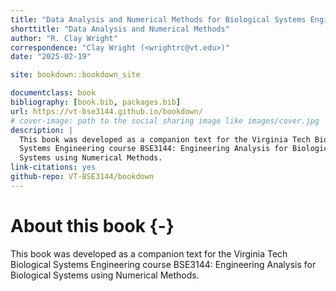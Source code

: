 ```yaml
--- 
title: "Data Analysis and Numerical Methods for Biological Systems Engineers"
shorttitle: "Data Analysis and Numerical Methods"
author: "R. Clay Wright"
correspondence: "Clay Wright (<wrightrc@vt.edu>)"
date: "2025-02-19"

site: bookdown::bookdown_site

documentclass: book
bibliography: [book.bib, packages.bib]
url: https://vt-bse3144.github.io/bookdown/
# cover-image: path to the social sharing image like images/cover.jpg
description: |
  This book was developed as a companion text for the Virginia Tech Biological
  Systems Engineering course BSE3144: Engineering Analysis for Biological 
  Systems using Numerical Methods.
link-citations: yes
github-repo: VT-BSE3144/bookdown
---
```


# About this book {-}

This book was developed as a companion text for the Virginia Tech Biological Systems Engineering course BSE3144: Engineering Analysis for Biological Systems using Numerical Methods.





